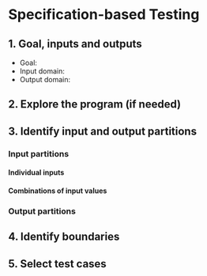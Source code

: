 # Specification-based Testing

## 1. Goal, inputs and outputs
- Goal:
- Input domain:
- Output domain:

## 2. Explore the program (if needed)

## 3. Identify input and output partitions

### Input partitions

#### Individual inputs

#### Combinations of input values

### Output partitions

## 4. Identify boundaries

## 5. Select test cases